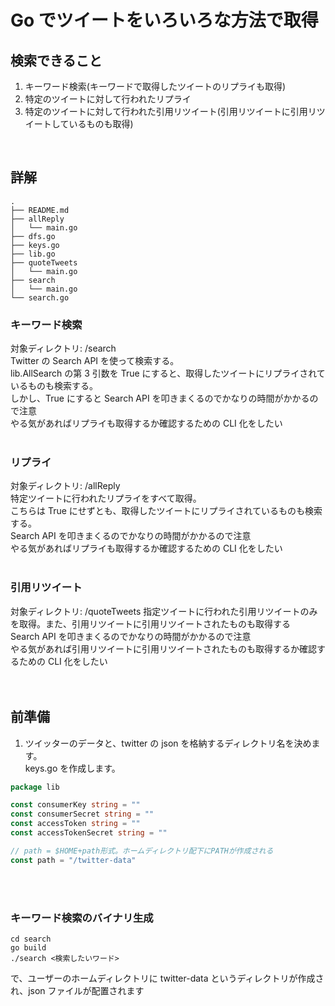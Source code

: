 # Go でツイートをいろいろな方法で取得

## 検索できること

1. キーワード検索(キーワードで取得したツイートのリプライも取得)
2. 特定のツイートに対して行われたリプライ
3. 特定のツイートに対して行われた引用リツイート(引用リツイートに引用リツイートしているものも取得)

<br>

## 詳解

```
.
├── README.md
├── allReply
│   └── main.go
├── dfs.go
├── keys.go
├── lib.go
├── quoteTweets
│   └── main.go
├── search
│   └── main.go
└── search.go
```

### キーワード検索

対象ディレクトリ: /search  
Twitter の Search API を使って検索する。  
lib.AllSearch の第 3 引数を True にすると、取得したツイートにリプライされているものも検索する。  
しかし、True にすると Search API を叩きまくるのでかなりの時間がかかるので注意  
やる気があればリプライも取得するか確認するための CLI 化をしたい  
<br>

### リプライ

対象ディレクトリ: /allReply  
特定ツイートに行われたリプライをすべて取得。  
こちらは True にせずとも、取得したツイートにリプライされているものも検索する。  
Search API を叩きまくるのでかなりの時間がかかるので注意  
やる気があればリプライも取得するか確認するための CLI 化をしたい  
<br>

### 引用リツイート

対象ディレクトリ: /quoteTweets
指定ツイートに行われた引用リツイートのみを取得。また、引用リツイートに引用リツイートされたものも取得する  
Search API を叩きまくるのでかなりの時間がかかるので注意  
やる気があれば引用リツイートに引用リツイートされたものも取得するか確認するための CLI 化をしたい  
<br><br>

## 前準備

1. ツイッターのデータと、twitter の json を格納するディレクトリ名を決めます。  
   keys.go を作成します。

```go
package lib

const consumerKey string = ""
const consumerSecret string = ""
const accessToken string = ""
const accessTokenSecret string = ""

// path = $HOME+path形式。ホームディレクトリ配下にPATHが作成される
const path = "/twitter-data"
```

<br><br>

### キーワード検索のバイナリ生成

```
cd search
go build
./search <検索したいワード>
```

で、ユーザーのホームディレクトリに twitter-data というディレクトリが作成され、json ファイルが配置されます
